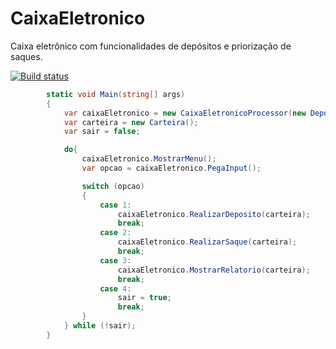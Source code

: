 # CaixaEletronico
Caixa eletrônico com funcionalidades de depósitos e priorização de saques. 


[![Build status](https://ci.appveyor.com/api/projects/status/wxas2xaritwo9q78/branch/master?svg=true)](https://ci.appveyor.com/project/mateusggeracino/caixaeletronico/branch/master)

```cs
        static void Main(string[] args)
        {
            var caixaEletronico = new CaixaEletronicoProcessor(new Depositar(), new Sacar(), new Relatorio());
            var carteira = new Carteira();
            var sair = false;

            do{
                caixaEletronico.MostrarMenu();
                var opcao = caixaEletronico.PegaInput();

                switch (opcao)
                {
                    case 1:
                        caixaEletronico.RealizarDeposito(carteira);
                        break;
                    case 2:
                        caixaEletronico.RealizarSaque(carteira);
                        break;
                    case 3:
                        caixaEletronico.MostrarRelatorio(carteira);
                        break;
                    case 4:
                        sair = true;
                        break;
                }
            } while (!sair);
        }
```
